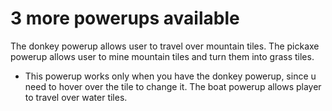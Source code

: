 # 3 more powerups available

The donkey powerup allows user to travel over mountain tiles.
The pickaxe powerup allows user to mine mountain tiles and turn them into grass tiles.

* This powerup works only when you have the donkey powerup, since u need to hover over the tile to change it.
The boat powerup allows player to travel over water tiles.
